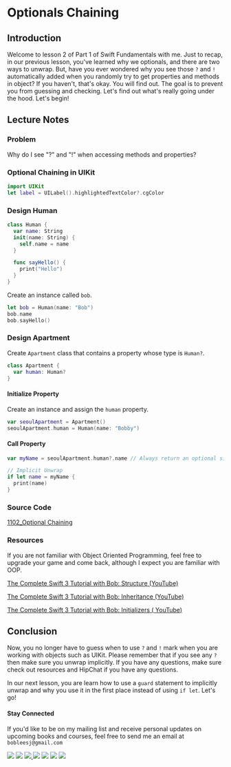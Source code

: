 # Optionals Chaining

## Introduction
Welcome to lesson 2 of Part 1 of Swift Fundamentals with me. Just to recap, in our previous lesson, you've learned why we optionals, and there are two ways to unwrap. But, have you ever wondered why you see those `?` and `!` automatically added when you randomly try to get properties and methods in object? If you haven't, that's okay. You will find out. The goal is to prevent you from guessing and checking. Let's find out what's really going under the hood. Let's begin!

## Lecture Notes

### Problem
Why do I see "?" and "!" when accessing methods and properties?


### Optional Chaining in UIKit
```swift
import UIKit
let label = UILabel().highlightedTextColor?.cgColor
```

### Design Human
```swift
class Human {
  var name: String
  init(name: String) {
    self.name = name
  }

  func sayHello() {
    print("Hello")
  }
}
```
Create an instance called `bob`.

```swift
let bob = Human(name: "Bob")
bob.name
bob.sayHello()
```

### Design Apartment
Create `Apartment` class that contains a property whose type is `Human?`.
```swift
class Apartment {
  var human: Human?
}
```

#### Initialize Property
Create an instance and assign the `human` property.

```swift
var seoulApartment = Apartment()
seoulApartment.human = Human(name: "Bobby")
```

#### Call Property
```swift
var myName = seoulApartment.human?.name // Always return an optional since human is optional.

// Implicit Unwrap
if let name = myName {
  print(name)
}
```

### Source Code
[1102_Optional Chaining](https://www.dropbox.com/sh/175z8rul71numas/AADA3XYNrWQhYLnWWh0RHwMva?dl=0)

### Resources
If you are not familiar with Object Oriented Programming, feel free to upgrade your game and come back, although I expect you are familiar with OOP.

[The Complete Swift 3 Tutorial with Bob: Structure (YouTube)](https://www.youtube.com/watch?v=orvmHi498YI)

[The Complete Swift 3 Tutorial with Bob:  Inheritance (YouTube)](https://www.youtube.com/watch?v=YtA1b7dX_ZE)

[The Complete Swift 3 Tutorial with Bob: Initializers ( YouTube)](https://www.youtube.com/watch?v=Jejtrj9Xfpk&t=403s)


## Conclusion
Now, you no longer have to guess when to use `?` and `!` mark when you are working with objects such as UIKit. Please remember that if you see any `?` then make sure you unwrap implicitly. If you have any questions, make sure check out resources and HipChat if you have any questions.

In our next lesson, you are learn how to use a `guard` statement to implicitly unwrap and why you use it in the first place instead of using `if let`. Let's go!


#### Stay Connected
If you'd like to be on my mailing list and receive personal updates on upcoming books and courses, feel free to send me an email at `bobleesj@gmail.com`
<p>
<a href="http://bobthedeveloper.io"><img src="https://img.shields.io/badge/Personal-Website-333333.svg"></a>
<a href="https://facebook.com/bobthedeveloper"><img src="https://img.shields.io/badge/Facebook-Like-3B5998.svg"></a> <a href="https://youtube.com/bobthedeveloper"><img src="https://img.shields.io/badge/YouTube-Subscribe-CE1312.svg"</a> <a href="https://twitter.com/bobleesj"><img src="https://img.shields.io/badge/Twitter-Follow-55ACEE.svg"></a> <a href="https://instagram.com/bobthedev
"><img src="https://img.shields.io/badge/Instagram-Follow-BB2F92.svg"></a> <a href="https://linkedin.com/in/bobleesj"><img src= "https://img.shields.io/badge/LinkedIn-Connect-0077B5.svg"></a>
<a href="https://medium.com/@bobleesj"><img src="https://img.shields.io/badge/Medium-Read-00AB6C.svg"/></a>
</p>
